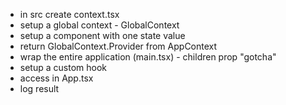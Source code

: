 - in src create context.tsx
- setup a global context - GlobalContext
- setup a component with one state value
- return GlobalContext.Provider from AppContext
- wrap the entire application (main.tsx) - children prop "gotcha"
- setup a custom hook
- access in App.tsx
- log result
